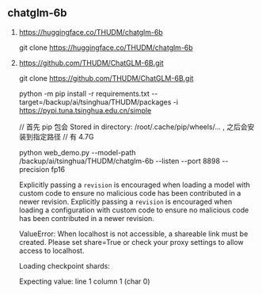 ## chatglm-6b

1. https://huggingface.co/THUDM/chatglm-6b

    git clone https://huggingface.co/THUDM/chatglm-6b

2. https://github.com/THUDM/ChatGLM-6B.git

    git clone https://github.com/THUDM/ChatGLM-6B.git

    python -m pip install -r requirements.txt --target=/backup/ai/tsinghua/THUDM/packages -i https://pypi.tuna.tsinghua.edu.cn/simple

    // 首先 pip 包会 Stored in directory: /root/.cache/pip/wheels/... , 之后会安装到指定路径
    // 有 4.7G

    python web_demo.py --model-path /backup/ai/tsinghua/THUDM/chatglm-6b --listen --port 8898 --precision fp16

    Explicitly passing a `revision` is encouraged when loading a model with custom code to ensure no malicious code has been contributed in a newer revision.
    Explicitly passing a `revision` is encouraged when loading a configuration with custom code to ensure no malicious code has been contributed in a newer revision.

    ValueError: When localhost is not accessible, a shareable link must be created. Please set share=True or check your proxy settings to allow access to localhost.

    Loading checkpoint shards:

    Expecting value: line 1 column 1 (char 0)

